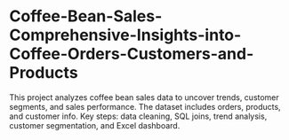 # Coffee-Bean-Sales-Comprehensive-Insights-into-Coffee-Orders-Customers-and-Products
This project analyzes coffee bean sales data to uncover trends, customer segments, and sales performance. The dataset includes orders, products, and customer info. Key steps: data cleaning, SQL joins, trend analysis, customer segmentation, and Excel dashboard.
